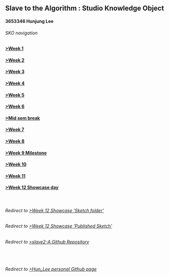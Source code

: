 ## Slave to the Algorithm : Studio Knowledge Object
#### 3653346 Hunjung Lee
###### SKO navigation
#### [>Week 1](https://hunoong.github.io/slave2-A/week01/)
#### [>Week 2](https://hunoong.github.io/slave2-A/week02)
#### [>Week 3](https://hunoong.github.io/slave2-A/week03)
#### [>Week 4](https://hunoong.github.io/slave2-A/week04)
#### [>Week 5](https://hunoong.github.io/slave2-A/week05)
#### [>Week 6](https://hunoong.github.io/slave2-A/week06)
#### [>Mid sem break](https://hunoong.github.io/slave2-A/week06_BREAK)
#### [>Week 7](https://hunoong.github.io/slave2-A/week07)
#### [>Week 8](https://hunoong.github.io/slave2-A/week08)
#### [>Week 9 Milestone](https://hunoong.github.io/slave2-A/week09_MILESTONE)
#### [>Week 10](https://hunoong.github.io/slave2-A/week10)
#### [>Week 11](https://hunoong.github.io/slave2-A/week11)
#### [>Week 12 Showcase day](https://hunoong.github.io/slave2-A/week12)
<br/>

###### Redirect to [>Week 12 Showcase 'Sketch folder'](https://github.com/hunoong/Hun_Lee/tree/gh-pages/The_Beauty_of_the_Eaten_Path2)
###### Redirect to [>Week 12 Showcase 'Published Sketch'](https://hunoong.github.io/Hun_Lee/The_Beauty_of_the_Eaten_Path2)
###### Redirect to [>slave2-A Github Repository](https://github.com/hunoong/slave2-A)
<br/>

###### Redirect to [>Hun_Lee personal Github page](https://hunoong.github.io/Hun_Lee/)
